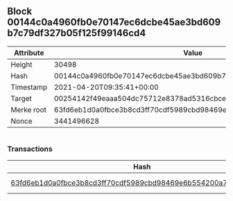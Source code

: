 ## Block 00144c0a4960fb0e70147ec6dcbe45ae3bd609b7c79df327b05f125f99146cd4

Attribute | Value
--- | ---
Height | 30498
Hash | 00144c0a4960fb0e70147ec6dcbe45ae3bd609b7c79df327b05f125f99146cd4
Timestamp | 2021-04-20T09:35:41+00:00
Target | 00254142f49eaaa504dc75712e8378ad5316cbcead634704b3734b6271167cc4
Merke root | 63fd6eb1d0a0fbce3b8cd3ff70cdf5989cbd98469e6b554200a75eaff5af56d4
Nonce | 3441496628

```

```

### Transactions

Hash | Amount
--- | ---
[63fd6eb1d0a0fbce3b8cd3ff70cdf5989cbd98469e6b554200a75eaff5af56d4](63fd6eb1d0a0fbce3b8cd3ff70cdf5989cbd98469e6b554200a75eaff5af56d4.md) | 10.00000000 SKEPTI 
